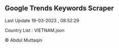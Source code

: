 

## Google Trends Keywords Scraper 
 
Last Update 19-03-2023 , 08:52:29

Country List :
VIETNAM.json



© Abdul Muttaqin 

